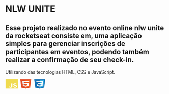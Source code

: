 <h1>NLW UNITE</h1>

## Esse projeto realizado no evento online nlw unite da rocketseat consiste em, uma aplicação simples para gerenciar inscrições de participantes em eventos, podendo também realizar a confirmação de seu check-in.

<p>Utilizando das tecnologias HTML, CSS e JavaScript.</p>
<div style="display: inline_block">
  <img align="center" alt="Js" height="30" width="40" src="https://raw.githubusercontent.com/devicons/devicon/master/icons/javascript/javascript-plain.svg">
  <img align="center" alt="HTML" height="30" width="40" src="https://raw.githubusercontent.com/devicons/devicon/master/icons/html5/html5-original.svg">
  <img align="center" alt="CSS" height="30" width="40" src="https://raw.githubusercontent.com/devicons/devicon/master/icons/css3/css3-original.svg">
</div>
